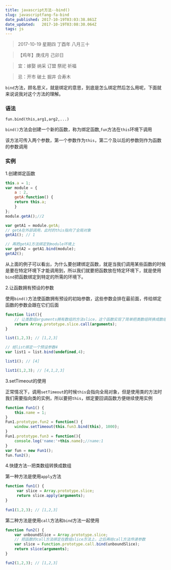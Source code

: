```yaml
---
title: javascript方法--bind()
slug: javascriptfang-fa-bind
date_published: 2017-10-19T03:03:38.861Z
date_updated:   2017-10-19T03:08:30.064Z
tags: js
---
```


> 2017-10-19 星期四 丁酉年 八月三十

>【鸡年】庚戌月 己卯日

> 宜：嫁娶 纳采 订盟 祭祀 祈福

> 忌：开市 破土 掘井 合寿木

`bind`方法，顾名思义，就是绑定的意思，到底是怎么绑定然后怎么用呢，下面就来说说我对这个方法的理解。

### 语法

`fun.bind(this,arg1,arg2,...)`

`bind()`方法会创建一个新的函数，称为绑定函数,`fun`方法在`this`环境下调用

该方法可传入两个参数，第一个参数作为`this`，第二个及以后的参数则作为函数的参数调用

### 实例

1.创建绑定函数

```js
this.a = 1;
var module = {
    a : 2,
    getA:function() {
    return this.a;    
    }
};
module.getA();//2

var getA1 = module.getA;
// getA在外部调用，此时的this指向了全局对象
getA1(); // 1

// 再把getA1方法绑定到module环境上
var getA2 = getA1.bind(module);
getA2();
```

从上面的例子可以看出，为什么要创建绑定函数，就是当我们调用某些函数的时候是要在特定环境下才能调用到，所以我们就要把函数放在特定环境下，就是使用`bind`把函数绑定到特定的所需的环境下。

2.让函数拥有预设的参数

使用`bind()`方法使函数拥有预设的初始参数，这些参数会排在最前面，传给绑定函数的参数会跟在它们后面

```js
function list(){
    // 让类数组arguments拥有数组的方法slice，这个函数实现了简单把类数组转换成数组
    return Array.prototype.slice.call(arguments);
}

list(1,2,3); // [1,2,3]

// 给list绑定一个预设参数4 
var list1 = list.bind(undefined,4);

list1(); // [4]

list1(1,2,3); // [4,1,2,3]
```

3.setTimeout的使用

正常情况下，调用`setTimeout`的时候`this`会指向全局对象，但是使用类的方法时我们需要指向类的实例，所以要把`this`，绑定要回调函数方便继续使用实例

```js
function Fun1() { 
	this.name = 1;
}
Fun1.prototype.fun2 = function() {
	window.setTimeout(this.fun3.bind(this), 1000);
}
Fun1.prototype.fun3 = function(){
	console.log('name:'+this.name);//name:1
}
var fun = new Fun1();
fun.fun2();
```

4.快捷方法--把类数组转换成数组

第一种方法是使用`apply`方法

```js
function fun1() {
     var slice = Array.prototype.slice;
     return slice.apply(arguments);
}
 
fun1(1,2,3); // [1,2,3]
```

第二种方法是使用`call`方法和`bind`方法一起使用

```js
function fun2() {
    var unboundSlice = Array.prototype.slice;
    // 把函数的call方法绑定在数组slice方法上，之后再给call方法传递参数
    var slice = Function.prototype.call.bind(unboundSlice);
    return slice(arguments);
}

fun2(1,2,3); // [1,2,3]
```
